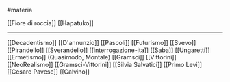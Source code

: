 #materia 

[[Fiore di roccia]]
[[Hapatuko]]

---
[[Decadentismo]]
[[D'annunzio]]
[[Pascoli]]
[[Futurismo]]
[[Svevo]]
[[Pirandello]]
[[Sverandello]]
[[interrogazione-ita]]
[[Saba]]
[[Ungaretti]]
[[Ermetismo]] (Quasimodo, Montale)
[[Gramsci]]
[[Vittorini]]
[[NeoRealismo]]
[[Gramsci-Vittorini]]
[[Silvia Salvatici]]
[[Primo Levi]]
[[Cesare Pavese]]
[[Calvino]]